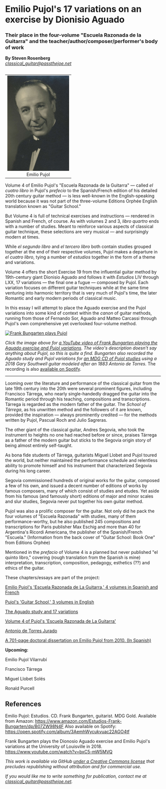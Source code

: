 # Emilio Pujol's 17 variations on an exercise by Dionisio Aguado

### Their place in the four-volume "Escuela Razonada de la Guitarra" and the teacher/author/composer/performer's body of work

**By Steven Rosenberg**
<br/>*classical_guitar@passthejoe.net*

<table width="200" border="0" cellpadding="5" align=right>

<tr>

<td align="center" valign="center">
<img src="emilio_pujol.jpg" width=200px alt="Picture of Emilio Pujol" />
<br />
Emilio Pujol
</td>

</table>

Volume 4 of Emilio Pujol's "Escuela Razonada de la Guitarra" — called *el cuatro libro* in Pujol's *prefecio* to the Spanish/French edition of his detailed 20th century guitar method — is less well-known in the English-speaking world because it was not part of the three-volume Editions Orphée English translation known as "Guitar School."

But Volume 4 is full of technical exercises and instructions — rendered in Spanish and French, of course. As with volumes 2 and 3, *libro quartro* ends with a number of studies. Meant to reinforce various aspects of classical guitar technique, these selections are very musical — and surprisingly modern at times.

While *el segundo libro* and *el tercero libro* both contain studies grouped together at the end of their respective volumes, Pujol makes a departure in *el cuatro libro*, tying a number of *estudios* together in the form of a theme and variations.

Volume 4 offers the short Exercise 19 from the influential guitar method by 19th-century giant Dionisio Aguado and follows it with *Estudios* LIV through LXX, 17 variations — the final one a fugue — composed by Pujol. Each variation focuses on different guitar techniques while at the same time venturing into harmonic territory that is very much of Pujol's time, the later Romantic and early modern periods of classical music.

In this essay I will attempt to place the Aguado exercise and the Pujol variations into some kind of context within the *canon* of guitar methods, running from those of Fernando Sor, Aguado and Matteo Carcassi through Pujol's own comprehensive yet overlooked four-volume method.

[![Frank Bungarten plays Pujol](https://img.youtube.com/vi/bxC5-mW5MVQ/0.jpg)](https://www.youtube.com/watch?v=bxC5-mW5MVQ)

*Click the image above for [a YouTube video of Frank Bungarten playing the Aguado exercise and Pujol variations](https://www.youtube.com/watch?v=bxC5-mW5MVQ). The video's description doesn't say anything about Pujol, so this is quite a find. Bungarten also recorded the Aguado study and Pujol variations for [an MDG CD of Pujol studies](https://www.amazon.com/Estudios-Frank-Bungarten/dp/B07ZW98N4F/) using a 2018 Gary Southwell guitar modeled after an 1883 Antonio de Torres.* The recording is also [available on Spotify](https://open.spotify.com/album/3AemhWycukvuac22AGO4tf).

--------

Looming over the literature and performance of the classical guitar from the late 19th century into the 20th were several prominent figures, including Francisco Tárrega, who nearly single-handedly dragged the guitar into the Romantic period through his teaching, compositions and transcriptions. Tárrega is regarded as the modern father of the guitar. The *School of Tárrega*, as his unwritten method and the followers of it are known, provided the inspiration — always prominently credited — for the methods written by Pujol, Pascual Roch and Julio Sagreras.

The other giant of the classical guitar, Andres Segovia, who took the instrument to heights no one had reached before or since, praises Tárrega as a father of the modern guitar but sticks to the Segovia origin story of being almost entirely self-taught.

As bona fide students of Tárrega, guitarists Miguel Llobet and Pujol toured the world, but neither maintained the performance schedule and relentless ability to promote himself and his instrument that characterized Segovia during his long career.

Segovia commissioned hundreds of original works for the guitar, composed a few of his own, and issued a decent number of editions of works by famous composers, many of which consist of studies and etudes. Yet aside from his famous (and famously short) editions of major and minor scales and slur studies, Segovia never put together his own guitar method.

Pujol was also a prolific composer for the guitar. Not only did he pack the four volumes of "Escuela Razonada" with studies, many of them performance-worthy, but he also published 245 compositions and transcriptions for Paris publisher Max Eschig and more than 40 for Argentina's Ricordi Americana, the publisher of the Spanish/French "Escuela." (Information from the back cover of "Guitar School: Book One" from Editions Orphée)

Mentioned in the *prefacio* of Volume 4 is a planned but never published "el quinto libro," covering (rough translation from the Spanish is mine) interpretation, transcription, composition, pedagogy, esthetics (??) and ethics of the guitar.

These chapters/essays are part of the project:

[Emilio Pujol's 'Escuela Razonada de La Guitarra,' 4 volumes in Spanish and French](/escuela_razonda_de_la_guitarra.md)

[Pujol's 'Guitar School,' 3 volumes in English](/guitar_school.md)

[The Aguado study and 17 variations](/aguado_study_and_17_variations.md)

[Volume 4 of Pujol's 'Escuela Razonada de La Guitarra'](/volume_4.md)

[Antonio de Torres Jurado](/torres.md)

[A 701-page doctoral dissertation on Emilio Pujol from 2010. (In Spanish)](/pujol_dissertation.md)

**Upcoming:**

Emilio Pujol Vilarrubí

Francisco Tárrega

Miguel Llobet Solés

Ronald Purcell

## References

Emilio Pujol: Estudios. CD. Frank Bungarten, guitarist. MDG Gold. Available from Amazon: <https://www.amazon.com/Estudios-Frank-Bungarten/dp/B07ZW98N4F> Also available on Spotify: <https://open.spotify.com/album/3AemhWycukvuac22AGO4tf>

Frank Bungarten plays the Dionosio Aguado exercise and Emilio Pujol's variations at the University of Louisville in 2018. <https://www.youtube.com/watch?v=bxC5-mW5MVQ>

*This work is available via GitHub [under a Creative Commons license](/LICENSE.md) that precludes republishing without attribution and for commercial use.* 

*If you would like me to write something for publication, contact me at classical_guitar@passthejoe.net.*
